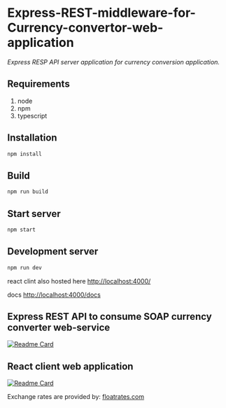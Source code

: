 # Express-REST-middleware-for-Currency-convertor-web-application

_Express RESP API server application for currency conversion application._

## Requirements

1. node
2. npm
3. typescript

## Installation

```sh
npm install
```

## Build

```sh
npm run build
```

## Start server

```sh
npm start
```

## Development server

```sh
npm run dev
```

react clint also hosted here [http://localhost:4000/](http://localhost:4000/)

docs [http://localhost:4000/docs](http://localhost:4000/docs)

## Express REST API to consume SOAP currency converter web-service

[![Readme Card](https://github-readme-stats.vercel.app/api/pin/?username=ramesh-x90&repo=Express-REST-middleware-for-Currency-convertor-web-application)](https://github.com/ramesh-x90/Express-REST-middleware-for-Currency-convertor-web-application.git)

## React client web application

[![Readme Card](https://github-readme-stats.vercel.app/api/pin/?username=ramesh-x90&repo=react-client-for-currency-converter-webservice)](https://github.com/ramesh-x90/react-client-for-currency-converter-webservice.git)

Exchange rates are provided by: [floatrates.com](https://www.floatrates.com/json-feeds.html)
